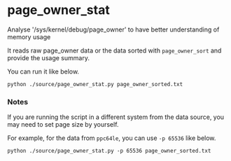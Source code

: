 # page_owner_stat
Analyse '/sys/kernel/debug/page_owner' to have better understanding of memory usage

It reads raw page_owner data or the data sorted with `page_owner_sort` and provide the usage summary.

You can run it like below.

~~~
python ./source/page_owner_stat.py page_owner_sorted.txt
~~~

### Notes

If you are running the script in a different system from the data source, you may need to set page size by yourself.

For example, for the data from `ppc64le`, you can use `-p 65536` like below.

~~~
python ./source/page_owner_stat.py -p 65536 page_owner_sorted.txt
~~~
